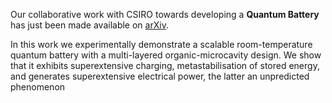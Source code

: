 Our collaborative work with CSIRO towards developing a **Quantum Battery** has just been made available on [arXiv](https://arxiv.org/abs/2501.16541).

In this work we experimentally demonstrate a scalable room-temperature quantum battery with a multi-layered organic-microcavity design. We show that it exhibits superextensive charging, metastabilisation of stored energy, and generates superextensive electrical power, the latter an unpredicted phenomenon